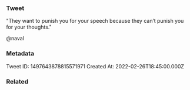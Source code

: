 ### Tweet
"They want to punish you for your speech because they can’t punish you for your thoughts."

@naval

### Metadata
Tweet ID: 1497643878815571971
Created At: 2022-02-26T18:45:00.000Z

### Related

